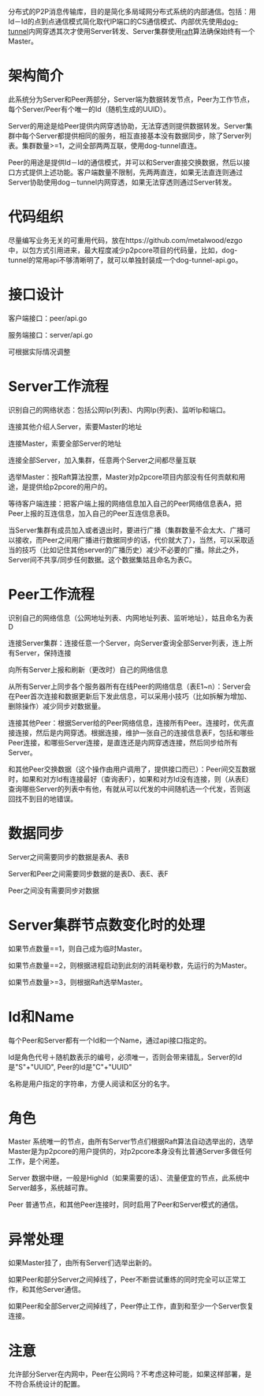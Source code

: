 分布式的P2P消息传输库，目的是简化多局域网分布式系统的内部通信。包括：用Id－Id的点到点通信模式简化取代IP端口的CS通信模式、内部优先使用[dog-tunnel](https://github.com/vzex/dog-tunnel)内网穿透其次才使用Server转发、Server集群使用[raft](https://github.com/coreos/etcd/tree/master/raft)算法确保始终有一个Master。

#  架构简介

此系统分为Server和Peer两部分，Server端为数据转发节点，Peer为工作节点，每个Server/Peer有个唯一的Id（随机生成的UUID）。

Server的用途是给Peer提供内网穿透协助，无法穿透则提供数据转发。Server集群中每个Server都提供相同的服务，相互直接基本没有数据同步，除了Server列表。集群数量>=1，之间全部两两互联，使用dog-tunnel直连。

Peer的用途是提供Id－Id的通信模式，并可以和Server直接交换数据，然后以接口方式提供上述功能。客户端数量不限制，先两两直连，如果无法直连则通过Server协助使用dog－tunnel内网穿透，如果无法穿透则通过Server转发。

# 代码组织

尽量编写业务无关的可重用代码，放在https://github.com/metalwood/ezgo 中，以包方式引用进来，最大程度减少p2pcore项目的代码量，比如，dog-tunnel的常用api不够清晰明了，就可以单独封装成一个dog-tunnel-api.go。

# 接口设计

客户端接口：peer/api.go

服务端接口：server/api.go

可根据实际情况调整


# Server工作流程

识别自己的网络状态：包括公网Ip(列表)、内网Ip(列表)、监听Ip和端口。

连接其他介绍人Server，索要Master的地址

连接Master，索要全部Server的地址

连接全部Server，加入集群，任意两个Server之间都尽量互联

选举Master：按Raft算法投票，Master对p2pcore项目内部没有任何贡献和用途，是提供给p2pcore的用户的。

等待客户端连接：把客户端上报的网络信息加入自己的Peer网络信息表A，把Peer上报的互连信息，加入自己的Peer互连信息表B。

当Server集群有成员加入或者退出时，要进行广播（集群数量不会太大、广播可以接收，而Peer之间用广播进行数据同步的话，代价就大了），当然，可以采取适当的技巧（比如记住其他server的广播历史）减少不必要的广播。除此之外，Server间不共享/同步任何数据。这个数据集姑且命名为表C。


# Peer工作流程

识别自己的网络信息（公网地址列表、内网地址列表、监听地址），姑且命名为表D

连接Server集群：连接任意一个Server，向Server查询全部Server列表，连上所有Server，保持连接

向所有Server上报和刷新（更改时）自己的网络信息

从所有Server上同步各个服务器所有在线Peer的网络信息（表E1~n）：Server会在Peer首次连接和数据更新后下发此信息，可以采用小技巧（比如拆解为增加、删除操作）减少同步对数据量。

连接其他Peer：根据Server给的Peer网络信息，连接所有Peer。连接时，优先直接连接，然后是内网穿透。根据连接，维护一张自己的连接信息表F，包括和哪些Peer连接，和哪些Server连接，是直连还是内网穿透连接，然后同步给所有Server。

和其他Peer交换数据（这个操作由用户调用了，提供接口而已）：Peer间交互数据时，如果和对方Id有连接最好（查询表F），如果和对方Id没有连接，则（从表E）查询哪些Server的列表中有他，有就从可以代发的中间随机选一个代发，否则返回找不到目的地错误。



# 数据同步

Server之间需要同步的数据是表A、表B

Server和Peer之间需要同步数据的是表D、表E、表F

Peer之间没有需要同步对数据


# Server集群节点数变化时的处理

如果节点数量==1，则自己成为临时Master。

如果节点数量==2，则根据进程启动到此刻的消耗毫秒数，先运行的为Master。

如果节点数量>=3，则根据Raft选举Master。


# Id和Name

每个Peer和Server都有一个Id和一个Name，通过api接口指定的。

Id是角色代号＋随机数表示的编号，必须唯一，否则会带来错乱，Server的Id是"S"+"UUID", Peer的Id是"C"+"UUID"

名称是用户指定的字符串，方便人阅读和区分的名字。


# 角色

Master 系统唯一的节点，由所有Server节点们根据Raft算法自动选举出的，选举Master是为p2pcore的用户提供的，对p2pcore本身没有比普通Server多做任何工作，是个闲差。

Server 数据中继，一般是HighId（如果需要的话）、流量便宜的节点，此系统中Server越多，系统越可靠。

Peer 普通节点，和其他Peer连接时，同时启用了Peer和Server模式的通信。


# 异常处理

如果Master挂了，由所有Server们选举出新的。

如果Peer和部分Server之间掉线了，Peer不断尝试重练的同时完全可以正常工作，和其他Server通信。

如果Peer和全部Server之间掉线了，Peer停止工作，直到和至少一个Server恢复连接。


# 注意

允许部分Server在内网中，Peer在公网吗？不考虑这种可能，如果这样部署，是不符合系统设计的配置。